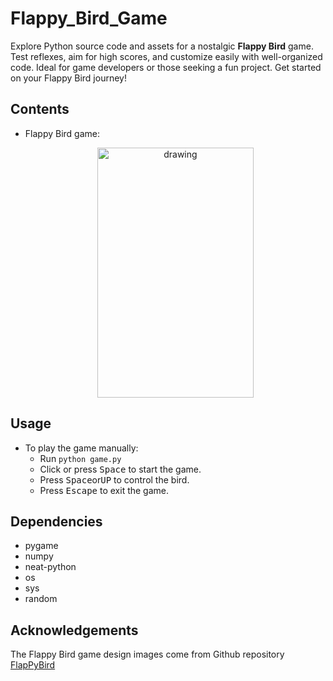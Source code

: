 # Flappy_Bird_Game
Explore Python source code and assets for a nostalgic **Flappy Bird** game. Test reflexes, aim for high scores, and customize easily with well-organized code. Ideal for game developers or those seeking a fun project. Get started on your Flappy Bird journey!


## Contents

- Flappy Bird game:

    <p align="center">
  <img src="https://user-images.githubusercontent.com/760933/65826039-c0b92480-e254-11e9-91a9-043bf80b3d07.gif" alt="drawing" width="250px" height="400px"/>
</p>




## Usage

- To play the game manually:
  -  Run `python game.py`
  -  Click or press <kbd>Space</kbd> to start the game.
  -  Press <kbd>Space</kbd>or<kbd>UP</kbd> to control the bird.
  -  Press <kbd>Escape</kbd> to exit the game.

    
## Dependencies
- pygame
- numpy
- neat-python
- os
- sys
- random


## Acknowledgements

The Flappy Bird game design images come from Github repository [FlapPyBird](https://github.com/shubhamaware18/Flappy_Bird_Game) 
